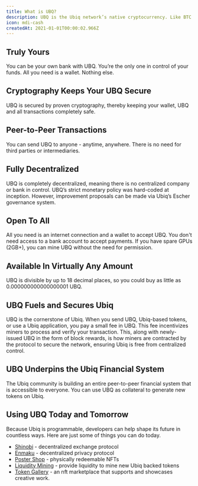 ```yaml
---
title: What is UBQ?
description: UBQ is the Ubiq network’s native cryptocurrency. Like BTC or ETH, it is scarce digital money.
icon: mdi-cash
createdAt: 2021-01-01T00:00:02.966Z
---
```


## Truly Yours

You can be your own bank with UBQ. You’re the only one in control of your funds. All you need is a wallet. Nothing else.

## Cryptography Keeps Your UBQ Secure

UBQ is secured by proven cryptography, thereby keeping your wallet, UBQ and all transactions completely safe.

## Peer-to-Peer Transactions

You can send UBQ to anyone - anytime, anywhere. There is no need for third parties or intermediaries.

## Fully Decentralized

UBQ is completely decentralized, meaning there is no centralized company or bank in control. UBQ’s strict monetary policy was hard-coded at inception. However, improvement proposals can be made via Ubiq’s Escher governance system.

## Open To All

All you need is an internet connection and a wallet to accept UBQ. You don't need access to a bank account to accept payments. If you have spare GPUs (2GB+), you can mine UBQ without the need for permission.

## Available In Virtually Any Amount

UBQ is divisible by up to 18 decimal places, so you could buy as little as 0.000000000000000001 UBQ.

## UBQ Fuels and Secures Ubiq

UBQ is the cornerstone of Ubiq. When you send UBQ, Ubiq-based tokens, or use a Ubiq application, you pay a small fee in UBQ. This fee incentivizes miners to process and verify your transaction. This, along with newly-issued UBQ in the form of block rewards, is how miners are contracted by the protocol to secure the network, ensuring Ubiq is free from centralized control. 

## UBQ Underpins the Ubiq Financial System

The Ubiq community is building an entire peer-to-peer financial system that is accessible to everyone.
You can use UBQ as collateral to generate new tokens on Ubiq.

## Using UBQ Today and Tomorrow

Because Ubiq is programmable, developers can help shape its future in countless ways. Here are just some of things you can do today.

* [Shinobi](https://shinobi-info.ubiq.ninja) - decentralized exchange protocol
* [Enmaku](https://ubiq.enmaku.io) - decentralized privacy protocol
* [Poster Shop](https://poster.ubiqsmart.com/) - physically redeemable NFTs
* [Liquidity Mining](https://tge1.ubiqsmart.com/) - provide liquidity to mine new Ubiq backed tokens
* [Token Gallery](https://token.gallery/) - an nft marketplace that supports and showcases creative work.

